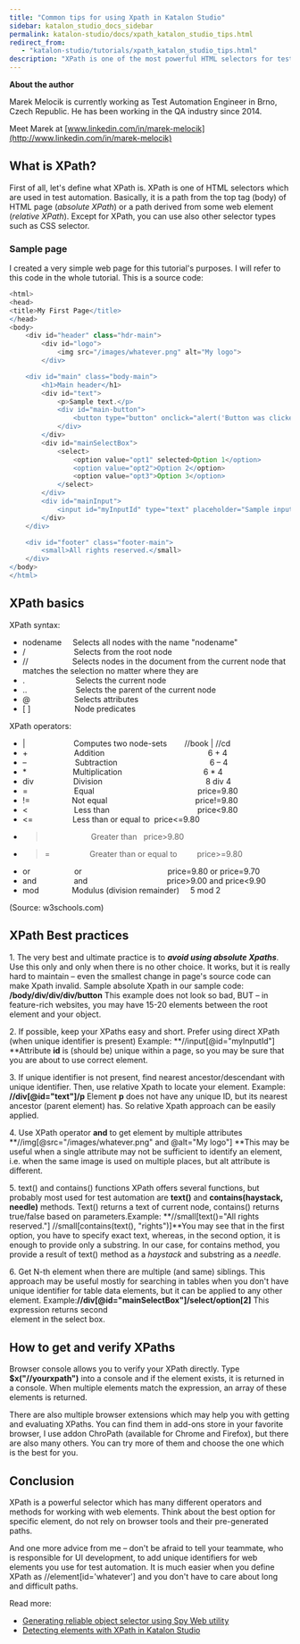 ```yaml
---
title: "Common tips for using Xpath in Katalon Studio"
sidebar: katalon_studio_docs_sidebar
permalink: katalon-studio/docs/xpath_katalon_studio_tips.html
redirect_from:
   - "katalon-studio/tutorials/xpath_katalon_studio_tips.html"
description: "XPath is one of the most powerful HTML selectors for test automation. Learn more with many hands-on practices to use XPath in Katalon Studio!"
---
```


**About the author**

Marek Melocik is currently working as Test Automation Engineer in Brno, Czech Republic. He has been working in the QA industry since 2014.

Meet Marek at [www.linkedin.com/in/marek-melocik](http://www.linkedin.com/in/marek-melocik)

What is XPath?
--------------

First of all, let's define what XPath is. XPath is one of HTML selectors which are used in test automation. Basically, it is a path from the top tag (body) of HTML page (_absolute XPath_) or a path derived from some web element (_relative XPath_). Except for XPath, you can use also other selector types such as CSS selector.

### Sample page

I created a very simple web page for this tutorial's purposes. I will refer to this code in the whole tutorial. This is a source code:

```groovy
<html>
<head>
<title>My First Page</title>
</head>
<body>
	<div id="header" class="hdr-main">
		<div id="logo">
			<img src="/images/whatever.png" alt="My logo">
		</div>

	<div id="main" class="body-main">
		<h1>Main header</h1>
		<div id="text">
			<p>Sample text.</p>
			<div id="main-button">
				<button type="button" onclick="alert('Button was clicked!')">Click me</button>
			</div>
		</div>
		<div id="mainSelectBox">
			<select>
				<option value="opt1" selected>Option 1</option>
				<option value="opt2">Option 2</option>
				<option value="opt3">Option 3</option>
			</select>
		</div>
		<div id="mainInput">
			<input id="myInputId" type="text" placeholder="Sample input">
		</div>
	</div>

	<div id="footer" class="footer-main">
		<small>All rights reserved.</small>
	</div>
</body>
</html>

```

XPath basics
------------

XPath syntax:

*   nodename     Selects all nodes with the name "nodename"
*   /                      Selects from the root node
*   //                    Selects nodes in the document from the current node that matches the selection no matter where they are
*   .                       Selects the current node
*   ..                      Selects the parent of the current node
*   @                    Selects attributes
*   \[ \]                    Node predicates

XPath operators:

*   |                      Computes two node-sets        //book | //cd
*   +                     Addition                                               6 + 4
*   –                      Subtraction                                          6 – 4
*   *                     Multiplication                                     6 * 4
*   div                  Division                                               8 div 4
*   =                     Equal                                               price=9.80
*   !=                   Not equal                                        price!=9.80
*   <                     Less than                                        price<9.80
*   <=                  Less than or equal to  price<=9.80
*   >                     Greater than   price>9.80
*   >=                  Greater than or equal to         price>=9.80
*   or                    or                                       price=9.80 or price=9.70
*   and                 and                                    price>9.00 and price<9.90
*   mod               Modulus (division remainder)     5 mod 2

(Source: w3schools.com)

XPath Best practices
--------------------

1\. The very best and ultimate practice is to _**avoid using absolute Xpaths**_. Use this only and only when there is no other choice. It works, but it is really hard to maintain – even the smallest change in page's source code can make Xpath invalid.
Sample absolute Xpath in our sample code:
**/body/div/div/div/button**
This example does not look so bad, BUT – in feature-rich websites, you may have 15-20 elements between the root element and your object.

2\. If possible, keep your XPaths easy and short. Prefer using direct XPath (when unique identifier is present)
Example:
**//input\[@id="myInputId"\]
**Attribute **id** is (should be) unique within a page, so you may be sure that you are about to use correct element.

3\. If unique identifier is not present, find nearest ancestor/descendant with unique identifier. Then, use relative Xpath to locate your element.
Example:
**//div\[@id="text"\]/p**
Element **p** does not have any unique ID, but its nearest ancestor (parent element) has.
So relative Xpath approach can be easily applied.

4\. Use XPath operator **and** to get element by multiple attributes
**//img\[@src="/images/whatever.png" and @alt="My logo"\]
**This may be useful when a single attribute may not be sufficient to identify an element, i.e. when the same image is used on multiple places, but alt attribute is different.

5\. text() and contains() functions
XPath offers several functions, but probably most used for test automation are **text()** and **contains(haystack, needle)** methods.
Text() returns a text of current node, contains() returns true/false based on parameters.Example:
**//small\[text()="All rights reserved."\]
//small\[contains(text(), "rights")\]**You may see that in the first option, you have to specify exact text, whereas, in the second option, it is enough to provide only a substring.
In our case, for contains method, you provide a result of text() method as a _haystack_ and substring as a _needle_.

6\. Get N-th element when there are multiple (and same) siblings. This approach may be useful mostly for searching in tables when you don't have unique identifier for table data elements, but it can be applied to any other element.
Example:**//div\[@id="mainSelectBox"\]/select/option\[2\]**
This expression returns second <option> element in the select box.

How to get and verify XPaths
----------------------------

Browser console allows you to verify your XPath directly. Type **$x("//yourxpath")** into a console and if the element exists, it is returned in a console. When multiple elements match the expression, an array of these elements is returned.

There are also multiple browser extensions which may help you with getting and evaluating XPaths. You can find them in add-ons store in your favorite browser, I use addon ChroPath (available for Chrome and Firefox), but there are also many others. You can try more of them and choose the one which is the best for you.

Conclusion
----------

XPath is a powerful selector which has many different operators and methods for working with web elements. Think about the best option for specific element, do not rely on browser tools and their pre-generated paths.

And one more advice from me – don't be afraid to tell your teammate, who is responsible for UI development, to add unique identifiers for web elements you use for test automation. It is much easier when you define XPath as //element\[id='whatever'\] and you don't have to care about long and difficult paths.

Read more:

*   [Generating reliable object selector using Spy Web utility](/katalon-studio/tutorials/generate-css-xpath-selector-spy-web-utility/)
*   [Detecting elements with XPath in Katalon Studio](/katalon-studio/tutorials/detect-elements-xpath/)

